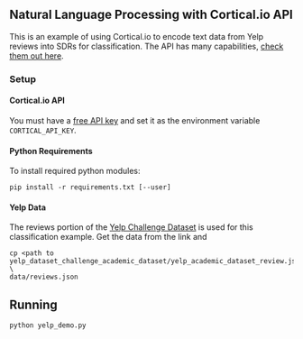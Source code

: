 ## Natural Language Processing with Cortical.io API

This is an example of using Cortical.io to encode text data from Yelp reviews into SDRs for classification. The API has many capabilities, [check them out here](http://www.cortical.io/demos.html).

### Setup

#### Cortical.io API
You must have a [free API key](http://www.cortical.io/resources_apikey.html) and set it as the environment variable `CORTICAL_API_KEY`.

#### Python Requirements

To install required python modules:

    pip install -r requirements.txt [--user]

#### Yelp Data
The reviews portion of the [Yelp Challenge Dataset](https://www.yelp.com/dataset_challenge) is used for this classification example. Get the data from the link and 

	cp <path to yelp_dataset_challenge_academic_dataset/yelp_academic_dataset_review.json> \
	data/reviews.json


## Running

	python yelp_demo.py

